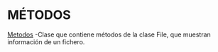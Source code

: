 # MÉTODOS

[Metodos](Metodos.java)
-Clase que contiene métodos de la clase File, que muestran información de un fichero.
